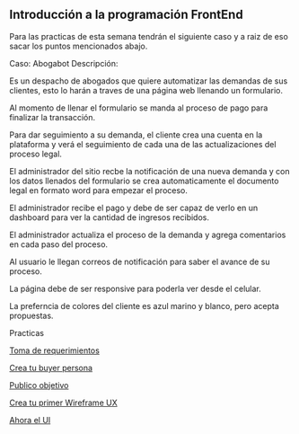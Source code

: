## Introducción a la programación FrontEnd
Para las practicas de esta semana tendrán el siguiente caso y a raiz de eso sacar los puntos mencionados abajo.

Caso: Abogabot Descripción:

Es un despacho de abogados que quiere automatizar las demandas de sus clientes, esto lo harán a traves de una página web llenando un formulario.

Al momento de llenar el formulario se manda al proceso de pago para finalizar la transacción.

Para dar seguimiento a su demanda, el cliente crea una cuenta en la plataforma y verá el seguimiento de cada una de las actualizaciones del proceso legal.

El administrador del sitio recbe la notificación de una nueva demanda y con los datos llenados del formulario se crea automaticamente el documento legal en formato word para empezar el proceso.

El administrador recibe el pago y debe de ser capaz de verlo en un dashboard para ver la cantidad de ingresos recibidos.

El administrador actualiza el proceso de la demanda y agrega comentarios en cada paso del proceso.

Al usuario le llegan correos de notificación para saber el avance de su proceso.

La página debe de ser responsive para poderla ver desde el celular.

La preferncia de colores del cliente es azul marino y blanco, pero acepta propuestas.

Practicas


[Toma de requerimientos](https://docs.google.com/document/d/1iuYfCTTP35y7wiOYOp0FwIglXrYBxh6q67wt8ODQctk/edit?usp=sharing)

[Crea tu buyer persona](https://www.figma.com/file/zDKR89w1nbx1i3K8bJ0EFE/Misi%C3%B3n?node-id=0%3A1)

[Publico objetivo](https://www.figma.com/file/zDKR89w1nbx1i3K8bJ0EFE/Misi%C3%B3n?node-id=9%3A2)

[Crea tu primer Wireframe UX](https://www.figma.com/file/zDKR89w1nbx1i3K8bJ0EFE/Misi%C3%B3n?node-id=10%3A8)

[Ahora el UI](https://www.figma.com/file/zDKR89w1nbx1i3K8bJ0EFE/Misi%C3%B3n?node-id=10%3A8)